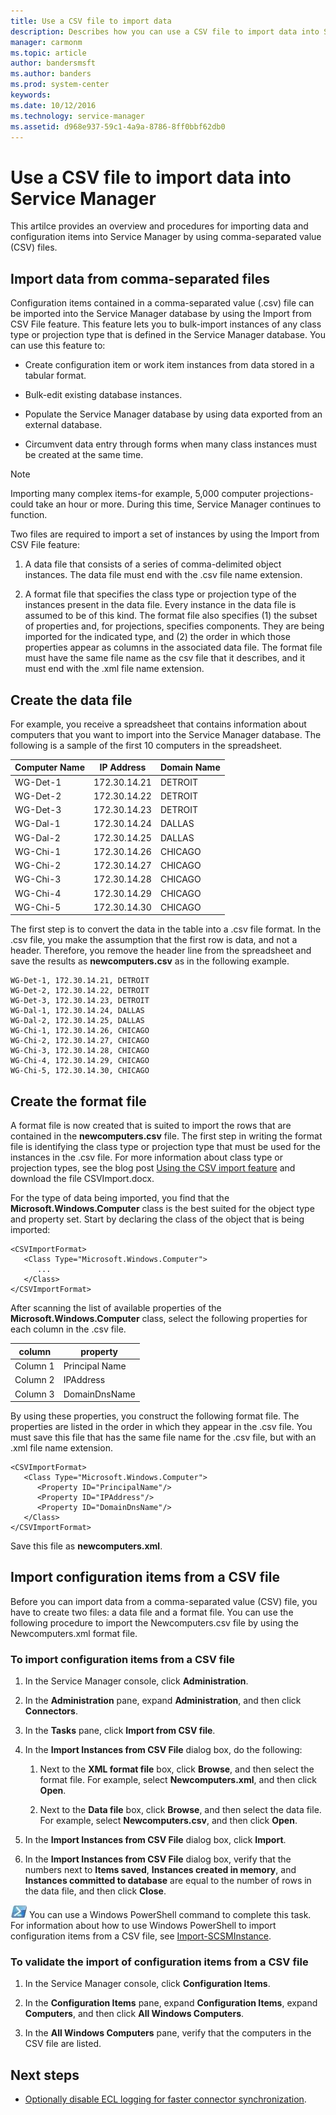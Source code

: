 ```yaml
---
title: Use a CSV file to import data
description: Describes how you can use a CSV file to import data into Service Manager.
manager: carmonm
ms.topic: article
author: bandersmsft
ms.author: banders
ms.prod: system-center
keywords: 
ms.date: 10/12/2016
ms.technology: service-manager
ms.assetid: d968e937-59c1-4a9a-8786-8ff0bbf62db0
---
```


# Use a CSV file to import data into Service Manager

This artilce provides an overview and procedures for importing data and configuration items into Service Manager by using comma-separated value (CSV) files.

## Import data from comma-separated files

Configuration items contained in a comma-separated value (.csv) file can be imported into the Service Manager database by using the Import from CSV File feature. This feature lets you to bulk-import instances of any class type or projection type that is defined in the Service Manager database. You can use this feature to:

-   Create configuration item or work item instances from data stored in a tabular format.

-   Bulk-edit existing database instances.

-   Populate the Service Manager database by using data exported from an external database.

-   Circumvent data entry through forms when many class instances must be created at the same time.

> [!NOTE]
> Importing many complex items-for example, 5,000 computer projections-could take an hour or more. During this time, Service Manager continues to function.

Two files are required to import a set of instances by using the Import from CSV File feature:

1.  A data file that consists of a series of comma-delimited object instances. The data file must end with the .csv file name extension.

2.  A format file that specifies the class type or projection type of the instances present in the data file. Every instance in the data file is assumed to be of this kind. The format file also specifies (1) the subset of properties and, for projections, specifies components. They are being imported for the indicated type, and (2) the order in which those properties appear as columns in the associated data file. The format file must have the same file name as the csv file that it describes, and it must end with the .xml file name extension.

## Create the data file
For example, you receive a spreadsheet that contains information about computers that you want to import into the Service Manager database. The following is a sample of the first 10 computers in the spreadsheet.

|Computer Name|IP Address|Domain Name|
|-----------------|--------------|---------------|
|WG-Det-1|172.30.14.21|DETROIT|
|WG-Det-2|172.30.14.22|DETROIT|
|WG-Det-3|172.30.14.23|DETROIT|
|WG-Dal-1|172.30.14.24|DALLAS|
|WG-Dal-2|172.30.14.25|DALLAS|
|WG-Chi-1|172.30.14.26|CHICAGO|
|WG-Chi-2|172.30.14.27|CHICAGO|
|WG-Chi-3|172.30.14.28|CHICAGO|
|WG-Chi-4|172.30.14.29|CHICAGO|
|WG-Chi-5|172.30.14.30|CHICAGO|

The first step is to convert the data in the table into a .csv file format. In the .csv file, you make the assumption that the first row is data, and not a header. Therefore, you remove the header line from the spreadsheet and save the results as **newcomputers.csv** as in the following example.

```
WG-Det-1, 172.30.14.21, DETROIT
WG-Det-2, 172.30.14.22, DETROIT
WG-Det-3, 172.30.14.23, DETROIT
WG-Dal-1, 172.30.14.24, DALLAS
WG-Dal-2, 172.30.14.25, DALLAS
WG-Chi-1, 172.30.14.26, CHICAGO
WG-Chi-2, 172.30.14.27, CHICAGO
WG-Chi-3, 172.30.14.28, CHICAGO
WG-Chi-4, 172.30.14.29, CHICAGO
WG-Chi-5, 172.30.14.30, CHICAGO
```

## Create the format file
A format file is now created that is suited to import the rows that are contained in the **newcomputers.csv** file. The first step in writing the format file is identifying the class type or projection type that must be used for the instances in the .csv file. For more information about class type or projection types, see the blog post [Using the CSV import feature](https://go.microsoft.com/fwlink/p/?LinkID=159957) and download the file CSVImport.docx.

For the type of data being imported, you find that the **Microsoft.Windows.Computer** class is the best suited for the object type and property set. Start by declaring the class of the object that is being imported:

```
<CSVImportFormat>
   <Class Type="Microsoft.Windows.Computer">
      ...
   </Class>
</CSVImportFormat>
```

After scanning the list of available properties of the **Microsoft.Windows.Computer** class, select the following properties for each column in the .csv file.

| column | property |
|---|---|
|Column 1|Principal Name|
|Column 2|IPAddress|
|Column 3|DomainDnsName|

By using these properties, you construct the following format file. The properties are listed in the order in which they appear in the .csv file. You must save this file that has the same file name for the .csv file, but with an .xml file name extension.

```
<CSVImportFormat>
   <Class Type="Microsoft.Windows.Computer">
      <Property ID="PrincipalName"/>
      <Property ID="IPAddress"/>
      <Property ID="DomainDnsName"/>
   </Class>
</CSVImportFormat>
```

Save this file as **newcomputers.xml**.

## Import configuration items from a CSV file

Before you can import data from a comma-separated value (CSV) file, you have to create two files: a data file and a format file. You can use the following procedure to import the Newcomputers.csv file by using the Newcomputers.xml format file.

### To import configuration items from a CSV file

1.  In the Service Manager console, click **Administration**.

2.  In the **Administration** pane, expand **Administration**, and then click **Connectors**.

3.  In the **Tasks** pane, click **Import from CSV file**.

4.  In the **Import Instances from CSV File** dialog box, do the following:

    1.  Next to the **XML format file** box, click **Browse**, and then select the format file. For example, select **Newcomputers.xml**, and then click **Open**.

    2.  Next to the **Data file** box, click **Browse**, and then select the data file. For example, select **Newcomputers.csv**, and then click **Open**.

5.  In the **Import Instances from CSV File** dialog box, click **Import**.

6.  In the **Import Instances from CSV File** dialog box, verify that the numbers next to **Items saved**, **Instances created in memory**, and **Instances committed to database** are equal to the number of rows in the data file, and then click **Close**.

![PowerShell symbol](./media/import-data-csv/pssymbol.png) You can use a Windows PowerShell command to complete this task. For information about how to use Windows PowerShell to import configuration items from a CSV file, see [Import-SCSMInstance](https://go.microsoft.com/fwlink/p/?LinkId=225348).

### To validate the import of configuration items from a CSV file

1.  In the Service Manager console, click **Configuration Items**.

2.  In the **Configuration Items** pane, expand **Configuration Items**, expand **Computers**, and then click **All Windows Computers**.

3.  In the **All Windows Computers** pane, verify that the computers in the CSV file are listed.

## Next steps

- [Optionally disable ECL logging for faster connector synchronization](disable-ecl-logging.md).
